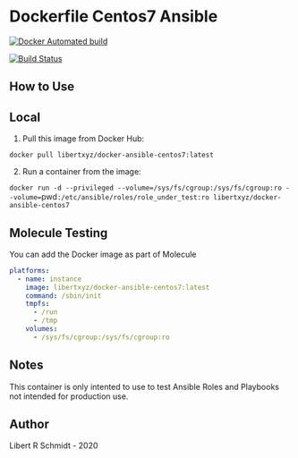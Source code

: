 # Dockerfile Centos7 Ansible

[![Docker Automated build](https://img.shields.io/docker/automated/libertxyz/docker-ansible-centos7.svg?maxAge=2592000)](https://hub.docker.com/r/libertxyz/docker-ansible-centos7)



[![Build Status](https://travis-ci.com/libert-xyz/docker-ansible-centos7.svg?branch=master)](https://travis-ci.com/libert-xyz/docker-ansible-centos7)

## How to Use

## Local

  1. Pull this image from Docker Hub:

  `docker pull libertxyz/docker-ansible-centos7:latest`

  2. Run a container from the image:

  `docker run -d --privileged --volume=/sys/fs/cgroup:/sys/fs/cgroup:ro --volume=`pwd`:/etc/ansible/roles/role_under_test:ro libertxyz/docker-ansible-centos7`

## Molecule Testing

You can add the Docker image as part of Molecule

```yaml
platforms:
  - name: instance
    image: libertxyz/docker-ansible-centos7:latest
    command: /sbin/init
    tmpfs:
      - /run
      - /tmp
    volumes:
      - /sys/fs/cgroup:/sys/fs/cgroup:ro
```

## Notes

This container is only intented to use to test Ansible Roles and Playbooks not intended for production use.

## Author

Libert R Schmidt - 2020